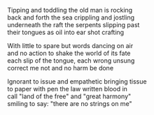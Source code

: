 Tipping and toddling the old man is rocking  
back and forth the sea crippling and jostling  
underneath the raft the serpents slipping past  
their tongues as oil into ear shot crafting  
  
With little to spare but words dancing on air  
and no action to shake the world of its fate  
each slip of the tongue, each wrong unsung  
correct me not and no harm be done  
  
Ignorant to issue and empathetic bringing tissue  
to paper with pen the law written blood in  
call "land of the free" and "great harmony"  
smiling to say: "there are no strings on me"  

